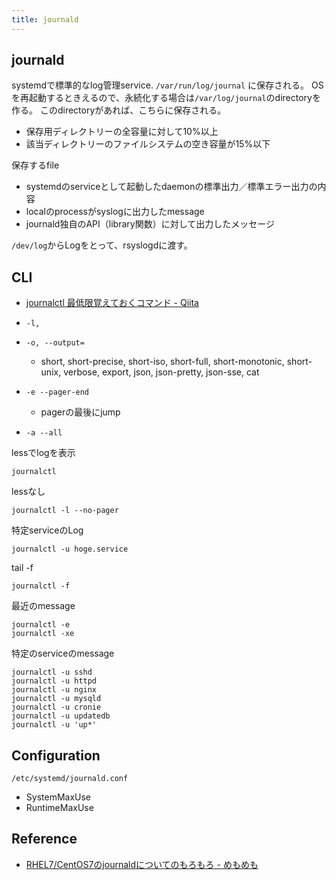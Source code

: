 ```yaml
---
title: journald
---
```


## journald
systemdで標準的なlog管理service.
`/var/run/log/journal` に保存される。
OSを再起動するときえるので、永続化する場合は`/var/log/journal`のdirectoryを作る。
このdirectoryがあれば、こちらに保存される。

* 保存用ディレクトリーの全容量に対して10%以上
* 該当ディレクトリーのファイルシステムの空き容量が15%以下

保存するfile

* systemdのserviceとして起動したdaemonの標準出力／標準エラー出力の内容
* localのprocessがsyslogに出力したmessage
* journald独自のAPI（library関数）に対して出力したメッセージ



`/dev/log`からLogをとって、rsyslogdに渡す。

## CLI
* [journalctl 最低限覚えておくコマンド - Qiita](https://qiita.com/aosho235/items/9fbff75e9cccf351345c)

* `-l, `
* `-o, --output=`
    * short, short-precise, short-iso, short-full, short-monotonic, short-unix, verbose, export, json, json-pretty, json-sse, cat
* `-e --pager-end`
    * pagerの最後にjump
* `-a --all`


lessでlogを表示

```
journalctl
```

lessなし

```
journalctl -l --no-pager
```

特定serviceのLog

```
journalctl -u hoge.service
```

tail -f

```
journalctl -f
```

最近のmessage

```
journalctl -e
journalctl -xe
```

特定のserviceのmessage

```
journalctl -u sshd
journalctl -u httpd
journalctl -u nginx
journalctl -u mysqld
journalctl -u cronie
journalctl -u updatedb
journalctl -u 'up*'
```

## Configuration
`/etc/systemd/journald.conf`

* SystemMaxUse
* RuntimeMaxUse

## Reference
* [RHEL7/CentOS7のjournaldについてのもろもろ - めもめも](http://enakai00.hatenablog.com/entry/20141130/1417310904)
